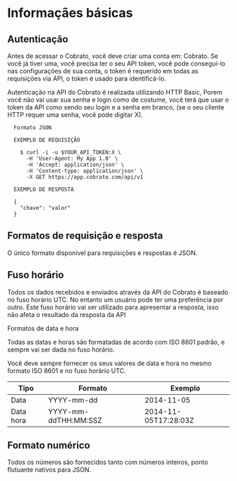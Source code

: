 # Informaçães básicas

## Autenticação

Antes de acessar o Cobrato, você deve criar uma conta em: Cobrato. Se você já tiver uma, você precisa ter o seu API token, você pode conseguí-lo nas configurações de sua conta, o token é requerido em todas as requisições via API, o token é usado para identificá-lo.

Autenticação na API do Cobrato é realizada utilizando HTTP Basic, Porem você não vai usar sua senha e login como de costume, você terá que usar o token da API como sendo seu login e a senha em branco, (se o seu cliente HTTP requer uma senha, você pode digitar X).


  ```shell
    Formato JSON

    EXEMPLO DE REQUISIÇÃO

      $ curl -i -u $YOUR_API_TOKEN:X \
        -H 'User-Agent: My App 1.0' \
        -H 'Accept: application/json' \
        -H 'Content-type: application/json' \
        -X GET https://app.cobrato.com/api/v1

    EXEMPLO DE RESPOSTA

    {
      "chave": "valor"
    }

  ```

## Formatos de requisição e resposta

<aside class="notice">O único formato disponível para requisições e respostas é JSON.</aside>


## Fuso horário

Todos os dados recebidos e enviados através da API do Cobrato é baseado no fuso horário UTC. No entanto um usuário pode ter uma preferência por outro. Este fuso horário vai ser utilizado para apresentar a resposta, isso não afeta o resultado da resposta da API

Formatos de data e hora

Todas as datas e horas são formatadas de acordo com ISO 8601 padrão, e sempre vai ser dada no fuso horário.

Você deve sempre fornecer os seus valores de data e hora no mesmo formato ISO 8601 e no fuso horário UTC.

|Tipo      | Formato                 | Exemplo                |
|----------|-------------------------|------------------------|
|Data      | YYYY-mm-dd              |  2014-11-05            |
|Data hora | YYYY-mm-ddTHH:MM:SSZ    |  2014-11-05T17:28:03Z  |


## Formato numérico

<aside class="notice">Todos os números são fornecidos tanto com números inteiros, ponto flutuante nativos para JSON.</aside>
